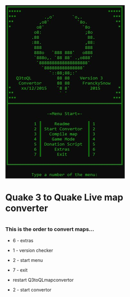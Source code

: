 ![Screenshot](https://github.com/mh-gg/Q3-to-QL-map-converter/blob/main/converter.jpg)
# Quake 3 to Quake Live map converter
#
### This is the order to convert maps...

* 6 - extras

* 1 - version checker

* 2 - start menu

* 7 - exit

* restart Q3toQLmapconvertor

* 2 - start convertor
